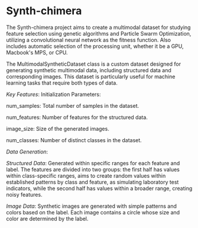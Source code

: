 # Synth-chimera

The Synth-chimera project aims to create a multimodal dataset for studying feature selection using genetic algorithms and Particle Swarm Optimization, utilizing a convolutional neural network as the fitness function. Also includes automatic selection of the processing unit, whether it be a GPU, Macbook's MPS, or CPU.

The MultimodalSyntheticDataset class is a custom dataset designed for generating synthetic multimodal data, including structured data and corresponding images. This dataset is particularly useful for machine learning tasks that require both types of data.

*Key Features*:
   Initialization Parameters:

   num_samples: Total number of samples in the dataset.

   num_features: Number of features for the structured data.

   image_size: Size of the generated images.

   num_classes: Number of distinct classes in the dataset.

*Data Generation*:

   *Structured Data*: Generated within specific ranges for each feature and label. The features are divided into two groups: the first half has values within class-specific ranges, aims to create random values within established patterns by class and feature, as simulating laboratory test indicators, while the second half has values within a broader range, creating noisy features.

   *Image Data*: Synthetic images are generated with simple patterns and colors based on the label. Each image contains a circle whose size and color are determined by the label.

